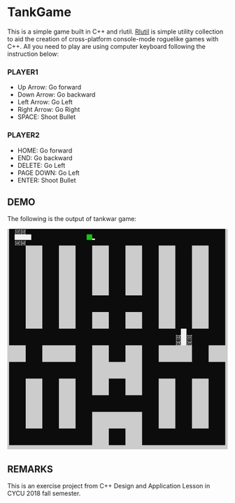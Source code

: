 # TankGame

This is a simple game built in C++ and rlutil.
[Rlutil](https://github.com/tapio/rlutil) is simple utility collection to aid the creation of cross-platform console-mode roguelike games with C++.
All you need to play are using computer keyboard following the instruction below:

### PLAYER1

* Up Arrow: Go forward
* Down Arrow: Go backward
* Left Arrow: Go Left
* Right Arrow: Go Right
* SPACE: Shoot Bullet

### PLAYER2
* HOME: Go forward
* END: Go backward
* DELETE: Go Left
* PAGE DOWN: Go Left
* ENTER: Shoot Bullet

## DEMO

The following is the output of tankwar game:

![alt text](assets/tankgame.JPG)

## REMARKS

This is an exercise project from C++ Design and Application Lesson in CYCU 2018 fall semester.


